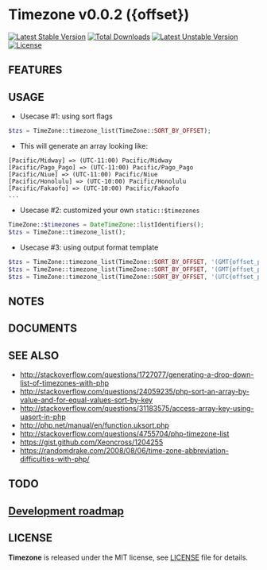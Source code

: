 # Timezone v0.0.2 ({offset})

[![Latest Stable Version](https://poser.pugx.org/yongtiger/timezone/v/stable)](https://packagist.org/packages/yongtiger/timezone)
[![Total Downloads](https://poser.pugx.org/yongtiger/timezone/downloads)](https://packagist.org/packages/yongtiger/timezone) 
[![Latest Unstable Version](https://poser.pugx.org/yongtiger/timezone/v/unstable)](https://packagist.org/packages/yongtiger/timezone)
[![License](https://poser.pugx.org/yongtiger/timezone/license)](https://packagist.org/packages/yongtiger/timezone)


## FEATURES


## USAGE

* Usecase #1: using sort flags

```php
$tzs = TimeZone::timezone_list(TimeZone::SORT_BY_OFFSET);
```

* This will generate an array looking like:

```
[Pacific/Midway] => (UTC-11:00) Pacific/Midway
[Pacific/Pago_Pago] => (UTC-11:00) Pacific/Pago_Pago
[Pacific/Niue] => (UTC-11:00) Pacific/Niue
[Pacific/Honolulu] => (UTC-10:00) Pacific/Honolulu
[Pacific/Fakaofo] => (UTC-10:00) Pacific/Fakaofo
...
```

* Usecase #2: customized your own `static::$timezones`

```php
TimeZone::$timezones = DateTimeZone::listIdentifiers();
$tzs = TimeZone::timezone_list();
```

* Usecase #3: using output format template

```php
$tzs = TimeZone::timezone_list(TimeZone::SORT_BY_OFFSET, '(GMT{offset_prefix}{offset_formatted}) {timezone}');
$tzs = TimeZone::timezone_list(TimeZone::SORT_BY_OFFSET, '(GMT{offset_prefix}{offset_formatted})');
$tzs = TimeZone::timezone_list(TimeZone::SORT_BY_OFFSET, '(UTC{offset_prefix}{offset}) - {timezone}');
```


## NOTES


## DOCUMENTS


## SEE ALSO

* http://stackoverflow.com/questions/1727077/generating-a-drop-down-list-of-timezones-with-php
* http://stackoverflow.com/questions/24059235/php-sort-an-array-by-value-and-for-equal-values-sort-by-key
* http://stackoverflow.com/questions/31183575/access-array-key-using-uasort-in-php
* http://php.net/manual/en/function.uksort.php
* http://stackoverflow.com/questions/4755704/php-timezone-list
* https://gist.github.com/Xeoncross/1204255
* https://randomdrake.com/2008/08/06/time-zone-abbreviation-difficulties-with-php/

## TODO


## [Development roadmap](docs/development-roadmap.md)


## LICENSE 
**Timezone** is released under the MIT license, see [LICENSE](https://opensource.org/licenses/MIT) file for details.
